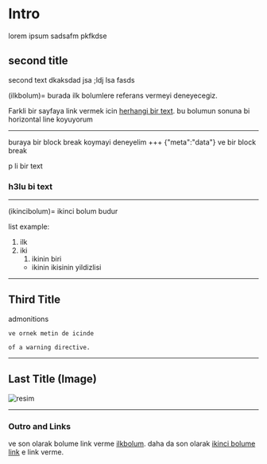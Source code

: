# Intro
lorem ipsum sadsafm pkfkdse

## second title
second text dkaksdad jsa ;ldj lsa fasds

(ilkbolum)=
burada ilk bolumlere referans vermeyi deneyecegiz.

Farkli bir sayfaya link vermek icin [herhangi bir text](intro.md).
bu bolumun sonuna bi horizontal line koyuyorum

---

buraya bir block break koymayi deneyelim
+++ {"meta":"data"} 
ve bir block break

<p> p li bir text </p>

<h3> h3lu bi text </h3>

---
(ikincibolum)=
ikinci bolum budur

list example:
1. ilk
2. iki
   1. ikinin biri
   * ikinin ikisinin yildizlisi

---
## Third Title
admonitions
```{admonition} Baslik
ve ornek metin de icinde
```

```{warning} This is an example
of a warning directive.
```
---
## Last Title (Image)
![resim](../image1.jpg)

---
### Outro and Links
ve son olarak bolume link verme [ilkbolum](ilkbolum).
daha da son olarak [ikinci bolume link](ikincibolum) e link verme.
